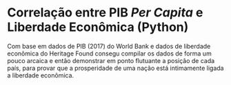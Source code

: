 # Correlação entre PIB *Per Capita* e Liberdade Econômica (Python)

Com base em dados de PIB (2017) do World Bank e dados de liberdade econômica do Heritage Found consegu compilar os dados de forma um pouco arcaica e então demonstrar em ponto flutuante a posição de cada país, para provar que a prosperidade de uma nação está intimamente ligada a liberdade econômica.